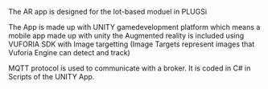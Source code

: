 The AR app is designed for the Iot-based moduel in PLUGSi

The App is made up with UNITY gamedevelopment platform which means a mobile app made up with unity
the Augmented reality is included using VUFORIA SDK with Image targetting (Image Targets represent images that Vuforia Engine can detect and track)

MQTT protocol is used to communicate with a broker. It is coded in C# in Scripts of the UNITY App.

